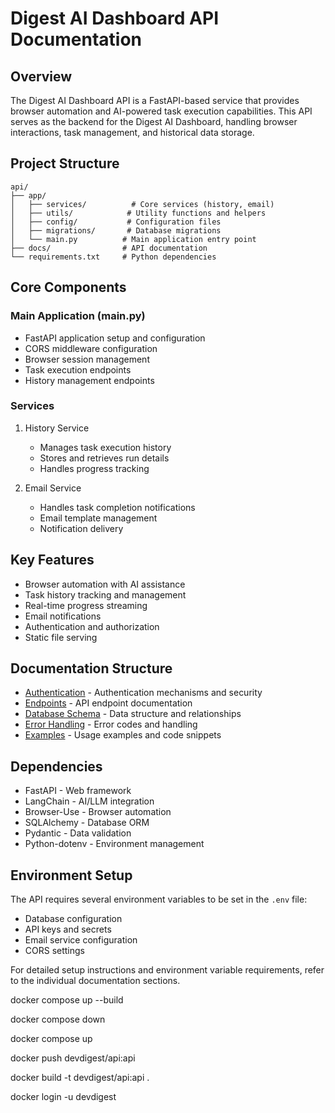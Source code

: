 # Digest AI Dashboard API Documentation

## Overview
The Digest AI Dashboard API is a FastAPI-based service that provides browser automation and AI-powered task execution capabilities. This API serves as the backend for the Digest AI Dashboard, handling browser interactions, task management, and historical data storage.

## Project Structure
```
api/
├── app/
│   ├── services/          # Core services (history, email)
│   ├── utils/            # Utility functions and helpers
│   ├── config/           # Configuration files
│   ├── migrations/       # Database migrations
│   └── main.py          # Main application entry point
├── docs/                # API documentation
└── requirements.txt     # Python dependencies
```

## Core Components

### Main Application (main.py)
- FastAPI application setup and configuration
- CORS middleware configuration
- Browser session management
- Task execution endpoints
- History management endpoints

### Services
1. History Service
   - Manages task execution history
   - Stores and retrieves run details
   - Handles progress tracking

2. Email Service
   - Handles task completion notifications
   - Email template management
   - Notification delivery

## Key Features
- Browser automation with AI assistance
- Task history tracking and management
- Real-time progress streaming
- Email notifications
- Authentication and authorization
- Static file serving

## Documentation Structure
- [Authentication](authentication.md) - Authentication mechanisms and security
- [Endpoints](endpoints.md) - API endpoint documentation
- [Database Schema](database-schema.md) - Data structure and relationships
- [Error Handling](error-handling.md) - Error codes and handling
- [Examples](examples.md) - Usage examples and code snippets

## Dependencies
- FastAPI - Web framework
- LangChain - AI/LLM integration
- Browser-Use - Browser automation
- SQLAlchemy - Database ORM
- Pydantic - Data validation
- Python-dotenv - Environment management

## Environment Setup
The API requires several environment variables to be set in the `.env` file:
- Database configuration
- API keys and secrets
- Email service configuration
- CORS settings

For detailed setup instructions and environment variable requirements, refer to the individual documentation sections. 


docker compose up --build

docker compose down

docker compose up

docker push devdigest/api:api 

docker build -t devdigest/api:api .

docker login -u devdigest